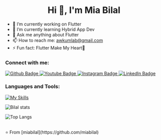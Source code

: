  <h1 align="center">Hi 👋, I'm Mia Bilal</h1>

- 🔭 I’m currently working on Flutter
- 🌱 I’m currently learning Hybrid App Dev
- 💬 Ask me anything about Flutter 
- 📫 How to reach me: awkumlab@gmail.com
- ⚡ Fun fact: Flutter Make My Heart💙
  
### Connect with me:
<div id="badges">
  <a href="https://github.com/miabilal">
    <img src="https://img.shields.io/badge/Github-white?style=for-the-badge&logo=Github&logoColor=black" alt="Github Badge"/>
  </a>
  <a href="https://www.youtube.com/channel/UCgAzpL0rerpoXggtvNYSvLA">
    <img src="https://img.shields.io/badge/YouTube-red?style=for-the-badge&logo=youtube&logoColor=white" alt="Youtube Badge"/>
  </a>
   <a href="https://www.instagram.com/mia_bilal11/">
    <img src="https://img.shields.io/badge/Instagram-purple?style=for-the-badge&logo=instagram&logoColor=white" alt="Instagram Badge"/>
  
  </a>
   <a href="https://www.linkedin.com/in/mia-bilal-674688204/">
   <img src="https://img.shields.io/badge/LinkedIn-blue?style=for-the-badge&logo=linkedin&logoColor=white" alt="LinkedIn Badge"/>
  </a>
</div>

### Languages and Tools:
[![My Skills](https://skillicons.dev/icons?i=flutter,dart,firebase,github,git,postman,figma,xd&perline=5)](https://skillicons.dev)

![Bilal stats](https://github-readme-stats.vercel.app/api?username=miabilal&show_icons=true&theme=dark)


![Top Langs](https://github-readme-stats.vercel.app/api/top-langs/?username=miabilal&theme=dark)



<br>
⭐️ From [miabilal](https://github.com/miabilal)
